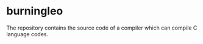 # burningleo
The repository contains the source code of a compiler which can compile C language codes.
